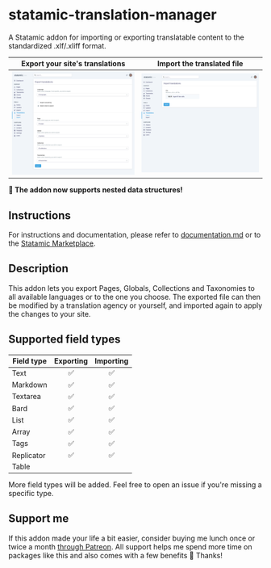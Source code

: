 # statamic-translation-manager
A Statamic addon for importing or exporting translatable content to the standardized .xlf/.xliff format.

| Export your site's translations | Import the translated file |
| --------- | --------- |
| <img src="./addons/TranslationManager/resources/assets/img/export.png" alt="Export translations" /> | <img src="./addons/TranslationManager/resources/assets/img/import.png" alt="Import translations" /> |

**:tada: The addon now supports nested data structures!**

## Instructions
For instructions and documentation, please refer to [documentation.md](DOCUMENTATION.md) or to the [Statamic Marketplace](https://statamic.com/marketplace/addons/translation-manager).

## Description
This addon lets you export Pages, Globals, Collections and Taxonomies to all available languages or to the one you choose. 
The exported file can then be modified by a translation agency or yourself, and imported again to apply the changes to your site.

## Supported field types
| Field type    | Exporting  | Importing  |
| ------------- |:----------:|:----------:
| Text          | ✅         | ✅         |
| Markdown      | ✅         | ✅         |
| Textarea      | ✅         | ✅         |
| Bard          | ✅         | ✅         |
| List          | ✅         | ✅         |
| Array         | ✅         | ✅         |
| Tags          | ✅         | ✅         |
| Replicator    | ✅         | ✅         |
| Table         |            |            |

More field types will be added. Feel free to open an issue if you're missing a specific type.

## Support me
If this addon made your life a bit easier, consider buying me lunch once or twice a month [through Patreon](https://www.patreon.com/mattiaspersson). All support helps me spend more time on packages like this and also comes with a few benefits 🎁 Thanks!

